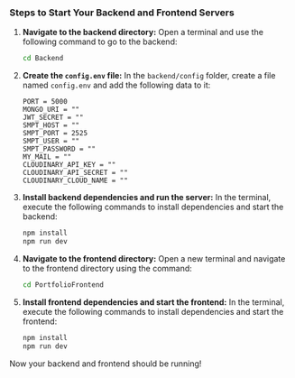 ### Steps to Start Your Backend and Frontend Servers

1. **Navigate to the backend directory:**
   Open a terminal and use the following command to go to the backend:
   ```bash
   cd Backend
   ```

2. **Create the `config.env` file:**
   In the `backend/config` folder, create a file named `config.env` and add the following data to it:
   ```env
   PORT = 5000
   MONGO_URI = ""
   JWT_SECRET = ""
   SMPT_HOST = ""
   SMPT_PORT = 2525
   SMPT_USER = ""
   SMPT_PASSWORD = ""
   MY_MAIL = ""
   CLOUDINARY_API_KEY = ""
   CLOUDINARY_API_SECRET = ""
   CLOUDINARY_CLOUD_NAME = ""
   ```

3. **Install backend dependencies and run the server:**
   In the terminal, execute the following commands to install dependencies and start the backend:
   ```bash
   npm install
   npm run dev
   ```

4. **Navigate to the frontend directory:**
   Open a new terminal and navigate to the frontend directory using the command:
   ```bash
   cd PortfolioFrontend
   ```

5. **Install frontend dependencies and start the frontend:**
   In the terminal, execute the following commands to install dependencies and start the frontend:
   ```bash
   npm install
   npm run dev
   ```

Now your backend and frontend should be running! 